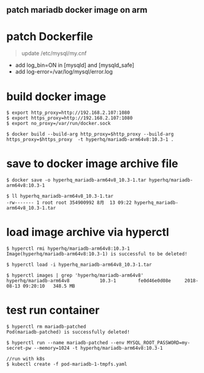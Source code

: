 patch mariadb docker image on arm
---------------------------------

# patch Dockerfile

> update /etc/mysql/my.cnf

- add log_bin=ON in [mysqld] and [mysqld_safe]
- add log-error=/var/log/mysql/error.log

# build docker image
```
$ export http_proxy=http://192.168.2.107:1080
$ export https_proxy=http://192.168.2.107:1080
$ export no_proxy=/var/run/docker.sock

$ docker build --build-arg http_proxy=$http_proxy --build-arg https_proxy=$https_proxy  -t hyperhq/mariadb-arm64v8:10.3-1 .
```

# save to docker image archive file
```
$ docker save -o hyperhq_mariadb-arm64v8_10.3-1.tar hyperhq/mariadb-arm64v8:10.3-1

$ ll hyperhq_mariadb-arm64v8_10.3-1.tar
-rw------- 1 root root 354900992 8月  13 09:22 hyperhq_mariadb-arm64v8_10.3-1.tar
```

# load image archive via hyperctl
```
$ hyperctl rmi hyperhq/mariadb-arm64v8:10.3-1
Image(hyperhq/mariadb-arm64v8:10.3-1) is successful to be deleted!

$ hyperctl load -i hyperhq_mariadb-arm64v8_10.3-1.tar

$ hyperctl images | grep 'hyperhq/mariadb-arm64v8'
hyperhq/mariadb-arm64v8           10.3-1        fe0d46e0d08e     2018-08-13 09:20:10   348.5 MB
```

# test run container
```
$ hyperctl rm mariadb-patched
Pod(mariadb-patched) is successfully deleted!

$ hyperctl run --name mariadb-patched --env MYSQL_ROOT_PASSWORD=my-secret-pw --memory=1024 -t hyperhq/mariadb-arm64v8:10.3-1

//run with k8s
$ kubectl create -f pod-mariadb-1-tmpfs.yaml
```